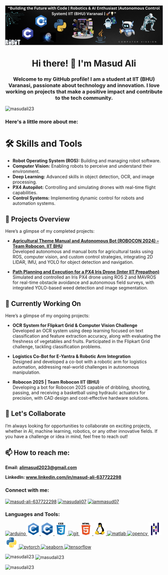 ![logo](https://github.com/Masudali23/Masudali23/blob/main/Banner.jpg)
<h1 align="center">Hi there! 👋 I'm Masud Ali</h1>
<h3 align="center">Welcome to my GitHub profile! I am a student at IIT (BHU) Varanasi, passionate about technology and innovation. I love working on projects that make a positive impact and contribute to the tech community.</h3>

<p align="left"> <img src="https://komarev.com/ghpvc/?username=masudali23&label=Profile%20views&color=0e75b6&style=flat" alt="masudali23" /> </p>
<h3 align="left">Here's a little more about me:</h3>

# 🛠️ Skills and Tools
- **Robot Operating System (ROS):** Building and managing robot software.
- **Computer Vision:** Enabling robots to perceive and understand their environment.
- **Deep Learning:** Advanced skills in object detection, OCR, and image processing.
- **PX4 Autopilot:** Controlling and simulating drones with real-time flight capabilities.
- **Control Systems:** Implementing dynamic control for robots and automation systems.

## 📁 Projects Overview
Here’s a glimpse of my completed projects:

- [**Agricultural Theme Manual and Autonomous Bot (ROBOCON 2024) – Team Robocon, IIT BHU**](https://github.com/Masudali23/Robocon-2024)  
  Developed autonomous and manual bots for agricultural tasks using ROS, computer vision, and custom control strategies, integrating 2D LIDAR, IMU, and YOLO for object detection and navigation.

- [**Path Planning and Execution for a PX4 Iris Drone (Inter IIT Prepathon)**](https://github.com/Masudali23/PX4-Iris-Drone-Path-Planning-CV)  
  Simulated and controlled an Iris PX4 drone using ROS 2 and MAVROS for real-time obstacle avoidance and autonomous field surveys, with integrated YOLO-based weed detection and image segmentation.


## 🔧 Currently Working On
Here’s a glimpse of my ongoing projects:

- **OCR System for Flipkart Grid & Computer Vision Challenge**  
  Developed an OCR system using deep learning focused on text classification and feature extraction accuracy, along with evaluating the freshness of vegetables and fruits. Participated in the Flipkart Grid challenge, tackling classification problems.
  
- **Logistics Co-Bot for E-Yantra & Robotic Arm Integration**  
  Designed and developed a co-bot with a robotic arm for logistics automation, addressing real-world challenges in autonomous manipulation.
  
- **Robocon 2025 | Team Robocon IIT (BHU)**  
  Developing a bot for Robocon 2025 capable of dribbling, shooting, passing, and receiving a basketball using hydraulic actuators for precision, with CAD design and cost-effective hardware solutions.

## 🚀 Let's Collaborate
I’m always looking for opportunities to collaborate on exciting projects, whether in AI, machine learning, robotics, or any other innovative fields. If you have a challenge or idea in mind, feel free to reach out!


## 📫 How to reach me:
  
  **Email: alimasud2023@gmail.com**
  
  **LinkedIn: www.linkedin.com/in/masud-ali-637722298**


<h3 align="left">Connect with me:</h3>
<p align="left">
<a href="https://linkedin.com/in/masud-ali-637722298" target="blank"><img align="center" src="https://raw.githubusercontent.com/rahuldkjain/github-profile-readme-generator/master/src/images/icons/Social/linked-in-alt.svg" alt="masud-ali-637722298" height="30" width="40" /></a>
<a href="https://kaggle.com/masudali07" target="blank"><img align="center" src="https://raw.githubusercontent.com/rahuldkjain/github-profile-readme-generator/master/src/images/icons/Social/kaggle.svg" alt="masudali07" height="30" width="40" /></a>
<a href="https://instagram.com/iammasud07" target="blank"><img align="center" src="https://raw.githubusercontent.com/rahuldkjain/github-profile-readme-generator/master/src/images/icons/Social/instagram.svg" alt="iammasud07" height="30" width="40" /></a>
</p>

<h3 align="left">Languages and Tools:</h3>
<p align="left"> <a href="https://www.arduino.cc/" target="_blank" rel="noreferrer"> <img src="https://cdn.worldvectorlogo.com/logos/arduino-1.svg" alt="arduino" width="40" height="40"/> </a> <a href="https://www.cprogramming.com/" target="_blank" rel="noreferrer"> <img src="https://raw.githubusercontent.com/devicons/devicon/master/icons/c/c-original.svg" alt="c" width="40" height="40"/> </a> <a href="https://www.w3schools.com/cpp/" target="_blank" rel="noreferrer"> <img src="https://raw.githubusercontent.com/devicons/devicon/master/icons/cplusplus/cplusplus-original.svg" alt="cplusplus" width="40" height="40"/> </a> <a href="https://www.w3schools.com/css/" target="_blank" rel="noreferrer"> <img src="https://raw.githubusercontent.com/devicons/devicon/master/icons/css3/css3-original-wordmark.svg" alt="css3" width="40" height="40"/> </a> <a href="https://git-scm.com/" target="_blank" rel="noreferrer"> <img src="https://www.vectorlogo.zone/logos/git-scm/git-scm-icon.svg" alt="git" width="40" height="40"/> </a> <a href="https://www.w3.org/html/" target="_blank" rel="noreferrer"> <img src="https://raw.githubusercontent.com/devicons/devicon/master/icons/html5/html5-original-wordmark.svg" alt="html5" width="40" height="40"/> </a> <a href="https://www.linux.org/" target="_blank" rel="noreferrer"> <img src="https://raw.githubusercontent.com/devicons/devicon/master/icons/linux/linux-original.svg" alt="linux" width="40" height="40"/> </a> <a href="https://www.mathworks.com/" target="_blank" rel="noreferrer"> <img src="https://upload.wikimedia.org/wikipedia/commons/2/21/Matlab_Logo.png" alt="matlab" width="40" height="40"/> </a> <a href="https://opencv.org/" target="_blank" rel="noreferrer"> <img src="https://www.vectorlogo.zone/logos/opencv/opencv-icon.svg" alt="opencv" width="40" height="40"/> </a> <a href="https://pandas.pydata.org/" target="_blank" rel="noreferrer"> <img src="https://raw.githubusercontent.com/devicons/devicon/2ae2a900d2f041da66e950e4d48052658d850630/icons/pandas/pandas-original.svg" alt="pandas" width="40" height="40"/> </a> <a href="https://www.python.org" target="_blank" rel="noreferrer"> <img src="https://raw.githubusercontent.com/devicons/devicon/master/icons/python/python-original.svg" alt="python" width="40" height="40"/> </a> <a href="https://pytorch.org/" target="_blank" rel="noreferrer"> <img src="https://www.vectorlogo.zone/logos/pytorch/pytorch-icon.svg" alt="pytorch" width="40" height="40"/> </a> <a href="https://seaborn.pydata.org/" target="_blank" rel="noreferrer"> <img src="https://seaborn.pydata.org/_images/logo-mark-lightbg.svg" alt="seaborn" width="40" height="40"/> </a> <a href="https://www.tensorflow.org" target="_blank" rel="noreferrer"> <img src="https://www.vectorlogo.zone/logos/tensorflow/tensorflow-icon.svg" alt="tensorflow" width="40" height="40"/> </a> </p>

<p><img align="left" src="https://github-readme-stats.vercel.app/api/top-langs?username=masudali23&show_icons=true&locale=en&layout=compact" alt="masudali23" /></p>

<p>&nbsp;<img align="center" src="https://github-readme-stats.vercel.app/api?username=masudali23&show_icons=true&locale=en" alt="masudali23" /></p>

<p><img align="center" src="https://github-readme-streak-stats.herokuapp.com/?user=masudali23&" alt="masudali23" /></p>
